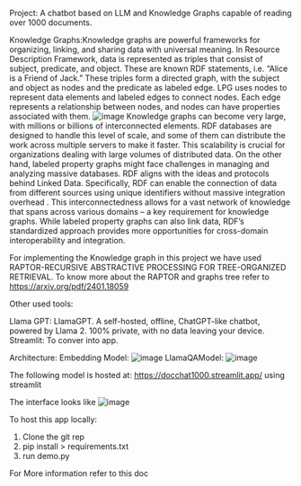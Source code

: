 Project: A chatbot based on LLM and Knowledge Graphs capable of reading over 1000 documents.

Knowledge Graphs:Knowledge graphs are powerful frameworks for organizing, linking, and sharing data with universal meaning.
In Resource Description Framework, data is represented as triples that consist of subject, predicate, and object. These are known RDF statements, i.e. “Alice is a Friend of Jack.” These triples form a directed graph, with the subject and object as nodes and the predicate as labeled edge. LPG uses nodes to represent data elements and labeled edges to connect nodes. Each edge represents a relationship between nodes, and nodes can have properties associated with them.
![image](https://github.com/mishra169/docchat1000/assets/104723673/fcd5cdbb-936b-4650-a1f4-51ea43ba6973)
Knowledge graphs can become very large, with millions or billions of interconnected elements. RDF databases are designed to handle this level of scale, and some of them can distribute the work across multiple servers to make it faster. This scalability is crucial for organizations dealing with large volumes of distributed data. On the other hand, labeled property graphs might face challenges in managing and analyzing massive databases.
RDF aligns with the ideas and protocols behind Linked Data. Specifically, RDF can enable the connection of data from different sources using unique identifiers without massive integration overhead . This interconnectedness allows for a vast network of knowledge that spans across various domains – a key requirement for knowledge graphs. While labeled property graphs can also link data, RDF’s standardized approach provides more opportunities for cross-domain interoperability and integration.  

For implementing the Knowledge graph in this project we have used RAPTOR-RECURSIVE ABSTRACTIVE PROCESSING
FOR TREE-ORGANIZED RETRIEVAL. To know more about the RAPTOR and graphs tree refer to https://arxiv.org/pdf/2401.18059

Other used tools:

Llama GPT: LlamaGPT. A self-hosted, offline, ChatGPT-like chatbot, powered by Llama 2. 100% private, with no data leaving your device.
Streamlit: To conver into app.

Architecture:
Embedding Model:
![image](https://github.com/mishra169/docchat1000/assets/104723673/f0a729db-75f5-44be-aecd-d2e1462d8840)
LlamaQAModel:
![image](https://github.com/mishra169/docchat1000/assets/104723673/cc4e42bc-47fc-4e77-b72e-f5cb445a96ce)

The following model is hosted at:
https://docchat1000.streamlit.app/ using streamlit

The interface looks like
![image](https://github.com/mishra169/docchat1000/assets/104723673/20ab39a8-94ea-4372-b1be-27ff7938bc46)

To host this app locally:
1. Clone the git rep
2. pip install > requirements.txt
3. run demo.py

For More information refer to this doc



